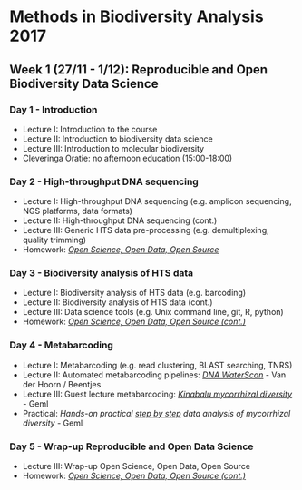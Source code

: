 Methods in Biodiversity Analysis 2017
=====================================

Week 1 (27/11 - 1/12): Reproducible and Open Biodiversity Data Science
----------------------------------------------------------------------

### Day 1 - Introduction

- Lecture I: Introduction to the course
- Lecture II: Introduction to biodiversity data science
- Lecture III: Introduction to molecular biodiversity
- Cleveringa Oratie: no afternoon education (15:00-18:00)

### Day 2 - High-throughput DNA sequencing

- Lecture I: High-throughput DNA sequencing (e.g. amplicon sequencing, NGS platforms, data formats)
- Lecture II: High-throughput DNA sequencing (cont.)
- Lecture III: Generic HTS data pre-processing (e.g. demultiplexing, quality trimming)
- Homework: _[Open Science, Open Data, Open Source](https://pfern.github.io/OSODOS/gitbook/)_

### Day 3 - Biodiversity analysis of HTS data

- Lecture I: Biodiversity analysis of HTS data (e.g. barcoding)
- Lecture II: Biodiversity analysis of HTS data (cont.)
- Lecture III: Data science tools (e.g. Unix command line, git, R, python)
- Homework: _[Open Science, Open Data, Open Source (cont.)](https://pfern.github.io/OSODOS/gitbook/)_

### Day 4 - Metabarcoding

- Lecture I: Metabarcoding (e.g. read clustering, BLAST searching, TNRS)
- Lecture II: Automated metabarcoding pipelines: _[DNA WaterScan](http://gieskesstrijbisfonds.nl/projecten/dna-bibliotheek-waterdiertjes/)_ - Van der Hoorn / Beentjes
- Lecture III: Guest lecture metabarcoding: _[Kinabalu mycorrhizal diversity](http://doi.org/10.1111/nph.14566)_ - Geml
- Practical: _Hands-on practical [step by step](Metabarcoding.md) data analysis of mycorrhizal diversity_ - Geml

### Day 5 - Wrap-up Reproducible and Open Data Science

- Lecture III: Wrap-up Open Science, Open Data, Open Source
- Homework: _[Open Science, Open Data, Open Source (cont.)](https://pfern.github.io/OSODOS/gitbook/)_
